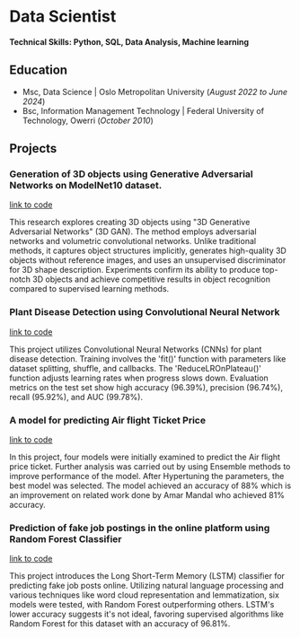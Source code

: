 # Data Scientist

#### Technical Skills: Python, SQL, Data Analysis, Machine learning

## Education
- Msc, Data Science |                      Oslo Metropolitan University (_August 2022 to June 2024_)								       		             		
- Bsc, Information Management Technology | Federal University of Technology, Owerri (_October 2010_)

## Projects

### Generation of 3D objects using Generative Adversarial Networks on ModelNet10 dataset.
[link to code](https://colab.research.google.com/drive/1z01Nh3q2d6up4a6Nqxq3Epa_75kLPmRY)

This research explores creating 3D objects using "3D Generative Adversarial Networks" (3D GAN). The method employs adversarial networks and volumetric convolutional networks. Unlike traditional methods, it captures object structures implicitly, generates high-quality 3D objects without reference images, and uses an unsupervised discriminator for 3D shape description. Experiments confirm its ability to produce top-notch 3D objects and achieve competitive results in object recognition compared to supervised learning methods.

### Plant Disease Detection using Convolutional Neural Network
[link to code](https://colab.research.google.com/drive/1JEZObX3Edv-vlxJByuZY4JI24p1j0acd#scrollTo=L4uMifr__aDc)

This project utilizes Convolutional Neural Networks (CNNs) for plant disease detection. Training involves the 'fit()' function with parameters like dataset splitting, shuffle, and callbacks. The 'ReduceLROnPlateau()' function adjusts learning rates when progress slows down. Evaluation metrics on the test set show high accuracy (96.39%), precision (96.74%), recall (95.92%), and AUC (99.78%).

### A model for predicting Air flight Ticket Price
[link to code](https://colab.research.google.com/drive/1uZrhmti5ICfq21-2Gjxwi6EgqA91hp0k)

In this project, four models were initially examined to predict the Air flight price ticket. Further analysis was carried out by using Ensemble methods to improve performance of the model. After Hypertuning the parameters, the best model was selected. The model achieved an accuracy of 88% which is an improvement on related work done by Amar Mandal who achieved 81% accuracy.

### Prediction of fake job postings in the online platform using Random Forest Classifier
[link to code](https://colab.research.google.com/drive/1zervNWoBlELycDwHHl58T3B8Pc7RH8pl)

This project introduces the Long Short-Term Memory (LSTM) classifier for predicting fake job posts online. Utilizing natural language processing and various techniques like word cloud representation and lemmatization, six models were tested, with Random Forest outperforming others. LSTM's lower accuracy suggests it's not ideal, favoring supervised algorithms like Random Forest for this dataset with an accuracy of 96.81%.



